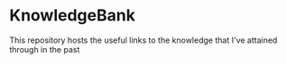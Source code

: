# KnowledgeBank
This repository hosts the useful links to the knowledge that I've attained through in the past
